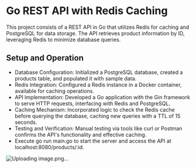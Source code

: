 
# Go REST API with Redis Caching
This project consists of a REST API in Go that utilizes Redis for caching and PostgreSQL for data storage. The API retrieves product information by ID, leveraging Redis to minimize database queries.

## Setup and Operation
* Database Configuration: Initialized a PostgreSQL database, created a products table, and populated it with sample data.
* Redis Integration: Configured a Redis instance in a Docker container, available for caching operations.
* API Implementation: Developed a Go application with the Gin framework to serve HTTP requests, interfacing with Redis and PostgreSQL.
* Caching Mechanism: Incorporated logic to check the Redis cache before querying the database, caching new queries with a TTL of 15 seconds.
* Testing and Verification: Manual testing via tools like curl or Postman confirms the API's functionality and effective caching.
* Execute go run main.go to start the server and access the API at localhost:8080/products/:id.

![Uploading image.png…]()
